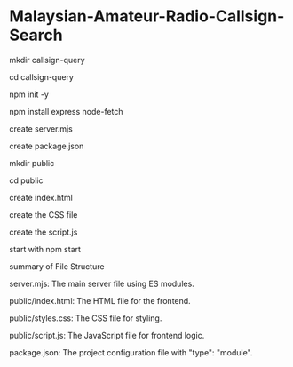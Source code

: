 # Malaysian-Amateur-Radio-Callsign-Search

mkdir callsign-query

cd callsign-query

npm init -y

npm install express node-fetch

create server.mjs

create package.json

mkdir public

cd public

create index.html

create the CSS file

create the script.js

start with npm start

summary of File Structure

server.mjs: The main server file using ES modules.

public/index.html: The HTML file for the frontend.

public/styles.css: The CSS file for styling.

public/script.js: The JavaScript file for frontend logic.

package.json: The project configuration file with "type": "module".

